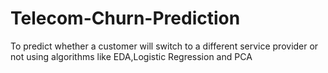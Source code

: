 # Telecom-Churn-Prediction
To predict whether a customer will switch to a different service provider or not using algorithms like EDA,Logistic Regression and PCA
